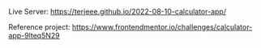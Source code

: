 Live Server: https://terjeee.github.io/2022-08-10-calculator-app/

Reference project: https://www.frontendmentor.io/challenges/calculator-app-9lteq5N29
